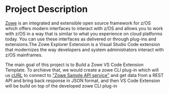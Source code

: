# Project Description
[Zowe](https://www.zowe.org) is an integrated and extensible open source framework for z/OS which offers modern interfaces to interact with z/OS and allows you to work with z/OS in a way that is similar to what you experience on cloud platforms today. You can use these interfaces as delivered or through plug-ins and extensions.The Zowe Explorer Extension is a Visual Studio Code extension that modernizes the way developers and system administrators interact with z/OS mainframes. 

The main goal of this project is to Build a Zowe VS Code Extension Template. To archieve that, we would create a zowe CLI plug-in which will us [cURL](https://curl.se/) to connect to ["Zowe Sample API service"](https://github.com/zowe/sample-spring-boot-api-service/blob/master/zowe-rest-api-sample-spring/README.md) and get data from a REST API and bring back response in JSON format, and then VS Code Extension will be build on top of the developed zowe CLI plug-in
